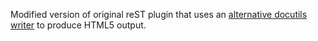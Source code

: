 Modified version of original reST plugin that uses an [alternative docutils writer](https://bitbucket.org/andre_felipe_dias/rst2html5) to produce HTML5 output.
